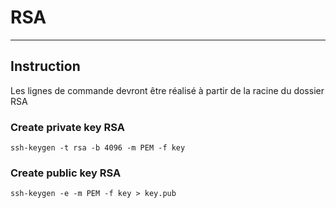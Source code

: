 # RSA
___

## Instruction
Les lignes de commande devront être réalisé à partir de la racine du dossier RSA

### Create private key RSA
    ssh-keygen -t rsa -b 4096 -m PEM -f key

### Create public key RSA
    ssh-keygen -e -m PEM -f key > key.pub